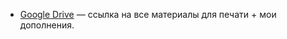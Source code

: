- [Google Drive](https://drive.google.com/drive/folders/1JryTciDjMlgtOAgGq1xfa4OX1y5oDKf6?usp=sharing) — ссылка на все материалы для печати + мои дополнения.
